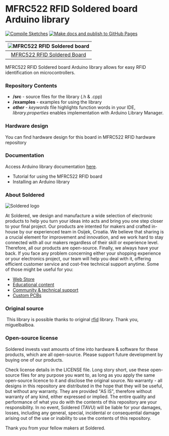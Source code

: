 # MFRC522 RFID Soldered board Arduino library

[![Compile Sketches](http://github-actions.40ants.com/e-radionicacom/Soldered-MFRC522-RFID-Reader-Arduino-Library/matrix.svg?branch=dev&only=Compile%20Sketches)](https://github.com/e-radionicacom/Soldered-MFRC522-Rfid-Reader-Arduino-Library/actions/workflows/compile_test.yml)
[![Make docs and publish to GitHub Pages](https://github.com/e-radionicacom/Soldered-MFRC522-RFID-Reader-Arduino-Library/actions/workflows/make_docs.yml/badge.svg?branch=dev)](https://github.com/e-radionicacom/Soldered-MFRC522-Rfid-Reader-Arduino-Library/actions/workflows/make_docs.yml)

| ![MFRC522 RFID Soldered board](https://upload.wikimedia.org/wikipedia/commons/8/8f/Example_image.svg) |
| :---------------------------------------------------------------------------------------------:       |
| [MFRC522 RFID Soldered Board](https://www.solde.red/SKU)                                           |

MFRC522 RFID Soldered board Arduino library allows for easy RFID identification on microcontrollers.

### Repository Contents
- **/src** - source files for the library (.h & .cpp)
- **/examples** - examples for using the library
- ***other*** - *keywords* file highlights function words in your IDE, *library.properties* enables implementation with Arduino Library Manager.

### Hardware design
You can find hardware design for this board in MFRC522 RFID hardware repository

### Documentation

Access Arduino library documentation [here](https://e-radionicacom.github.io/Soldered-MFRC522-Rfid-Reader-Arduino-Library/).

- Tutorial for using the MFRC522 RFID board
- Installing an Arduino library

### About Soldered
![Soldered logo](https://raw.githubusercontent.com/e-radionicacom/Soldered-MFRC522-Rfid-Reader-Arduino-Library/dev/extras/Logo%20horizontal-2.svg)

At Soldered, we design and manufacture a wide selection of electronic products to help you turn your ideas into acts and bring you one step closer to your final project. Our products are intented for makers and crafted in-house by our experienced team in Osijek, Croatia. We believe that sharing is a crucial element for improvement and innovation, and we work hard to stay connected with all our makers regardless of their skill or experience level. Therefore, all our products are open-source. Finally, we always have your back. If you face any problem concerning either your shopping experience or your electronics project, our team will help you deal with it, offering efficient customer service and cost-free technical support anytime. Some of those might be useful for you:

- [Web Store](https://www.soldered.com)
- [Educational content](https://learn.soldered.com)
- [Community & technical support](https://community.soldered.com)
- [Custom PCBs](https://pcb.soldered.com)


### Original source
​
This library is possible thanks to original [rfid](https://github.com/miguelbalboa/rfid) library. Thank you, miguelbalboa. 


### Open-source license
Soldered invests vast amounts of time into hardware & software for these products, which are all open-source. Please support future development by buying one of our products. 

Check license details in the LICENSE file. Long story short, use these open-source files for any purpose you want to, as long as you apply the same open-source licence to it and disclose the original source. No warranty - all designs in this repository are distributed in the hope that they will be useful, but without any warranty. They are provided "AS IS", therefore without warranty of any kind, either expressed or implied. The entire quality and performance of what you do with the contents of this repository are your responsibility. In no event, Soldered (TAVU) will be liable for your damages, losses, including any general, special, incidental or consequential damage arising out of the use or inability to use the contents of this repository. 

Thank you from your fellow makers at Soldered.

